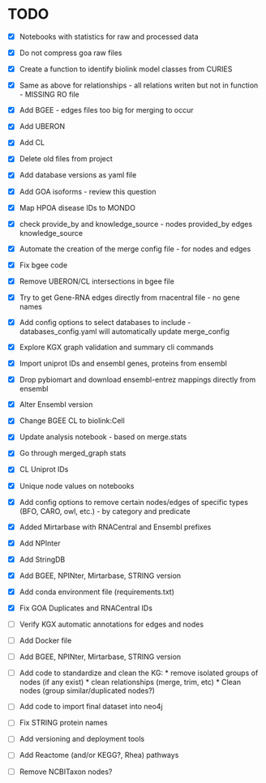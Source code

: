 # TODO
- [x] Notebooks with statistics for raw and processed data
- [x] Do not compress goa raw files
- [x] Create a function to identify biolink model classes from CURIES
- [x] Same as above for relationships - all relations writen but not in function - MISSING RO file
- [x] Add BGEE - edges files too big for merging to occur
- [x] Add UBERON
- [x] Add CL
- [x] Delete old files from project
- [x] Add database versions as yaml file
- [x] Add GOA isoforms - review this question
- [x] Map HPOA disease IDs to MONDO
- [x] check provide_by and knowledge_source - nodes provided_by edges knowledge_source
- [x] Automate the creation of the merge config file - for nodes and edges
- [x] Fix bgee code 
- [x] Remove UBERON/CL intersections in bgee file
- [x] Try to get Gene-RNA edges directly from rnacentral file - no gene names
- [x] Add config options to select databases to include - databases_config.yaml will automatically update merge_config
- [x] Explore KGX graph validation and summary cli commands
- [x] Import uniprot IDs and ensembl genes, proteins from ensembl
- [x] Drop pybiomart and download ensembl-entrez mappings directly from ensembl
- [x] Alter Ensembl version
- [x] Change BGEE CL to biolink:Cell
- [x] Update analysis notebook - based on merge.stats
- [x] Go through merged_graph stats
- [x] CL Uniprot IDs
- [x] Unique node values on notebooks
- [x] Add config options to remove certain nodes/edges of specific types (BFO, CARO, owl, etc.) - by category and predicate
- [x] Added Mirtarbase with RNACentral and Ensembl prefixes
- [x] Add NPInter
- [x] Add StringDB
- [x] Add BGEE, NPINter, Mirtarbase, STRING version
- [x] Add conda environment file (requirements.txt)
- [x] Fix GOA Duplicates and RNACentral IDs
- [ ] Verify KGX automatic annotations for edges and nodes
- [ ] Add Docker file
- [ ] Add BGEE, NPINter, Mirtarbase, STRING version
- [ ] Add code to standardize and clean the KG:
          * remove isolated groups of nodes (if any exist)
          * clean relationships (merge, trim, etc)
          * Clean nodes (group similar/duplicated nodes?) 
- [ ] Add code to import final dataset into neo4j
- [ ] Fix STRING protein names 
- [ ] Add versioning and deployment tools
- [ ] Add Reactome (and/or KEGG?, Rhea) pathways
- [ ] Remove NCBITaxon nodes?

